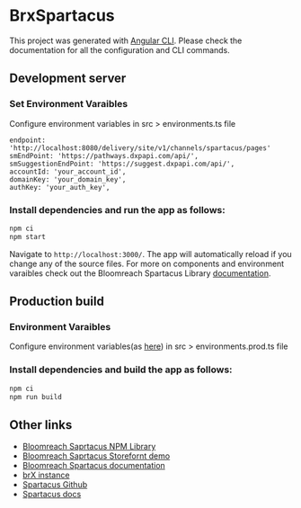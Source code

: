 # BrxSpartacus

This project was generated with [Angular CLI](https://github.com/angular/angular-cli). Please check the documentation
for all the configuration and CLI commands.

## Development server

### Set Environment Varaibles
Configure environment variables in src > environments.ts file


    endpoint: 'http://localhost:8080/delivery/site/v1/channels/spartacus/pages'
    smEndPoint: 'https://pathways.dxpapi.com/api/',
    smSuggestionEndPoint: 'https://suggest.dxpapi.com/api/',
    accountId: 'your_account_id',
    domainKey: 'your_domain_key',
    authKey: 'your_auth_key',
### Install dependencies and run the app as follows:

```bash
npm ci
npm start
```
Navigate to `http://localhost:3000/`. The app will automatically reload if you change
any of the source files.
For more on components and environment varaibles check out the Bloomreach Spartacus Library [documentation](https://www.npmjs.com/package/@bloomreach/brx-spartacus-library).

## Production build

### Environment Varaibles
Configure environment variables(as [here](#set-environment-variables)) in src > environments.prod.ts file 
### Install dependencies and build the app as follows:

```bash
npm ci
npm run build
```

## Other links
* [Bloomreach Saprtacus NPM Library](https://www.npmjs.com/package/@bloomreach/brx-spartacus-library)
* [Bloomreach Saprtacus Storefornt demo](https://brx-spartacus-latest.netlify.app/)
* [Bloomreach Spartacus documentation](https://documentation.bloomreach.com/content/docs/sap-spartacus)
* [brX instance](https://spartacus-sandbox.bloomreach.io/cms/?0)
* [Spartacus Github](https://github.com/SAP/spartacus)
* [Spartacus docs](https://sap.github.io/spartacus-docs)
